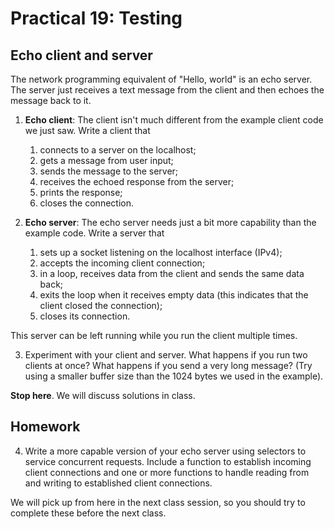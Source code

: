# Practical  19: Testing


##  Echo client and server
The network programming equivalent of "Hello, world" is an echo server. The
server just receives a text message from the client and then echoes the message
back to it.

1. **Echo client**: The client isn't much different from the example client code we just saw. Write a client that
    1. connects to a server on the localhost;
    2. gets a message from user input;
    3. sends the message to the server;
    4. receives the echoed response from the server;
    5. prints the response;
    6. closes the connection.

2. **Echo server**: The echo server needs just a bit more capability than the example code. Write a server that
    1. sets up a socket listening on the localhost interface (IPv4);
    2. accepts the incoming client connection;
    3. in a loop, receives data from the client and sends the same data back;
    4. exits the loop when it receives empty data (this indicates that the client closed the connection);
    5. closes its connection.

This server can be left running while you run the client multiple times.

3. Experiment with your client and server. What happens if you run two clients at once? What happens if you send a very long message? (Try using a smaller buffer size than the 1024 bytes we used in the example). 


**Stop here**. We will discuss solutions in class.

## Homework

4. Write a more capable version of your echo server using selectors to service concurrent requests. Include a function to establish incoming client connections and one or more functions to handle reading from and writing to established client connections.

We will pick up from here in the next class session, so you should try to complete these before the next class.

